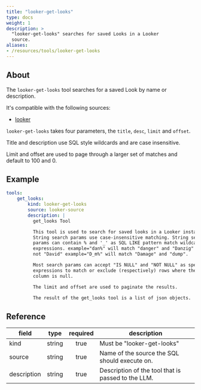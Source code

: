 ```yaml
---
title: "looker-get-looks"
type: docs
weight: 1
description: >
  "looker-get-looks" searches for saved Looks in a Looker
  source.
aliases:
- /resources/tools/looker-get-looks
---
```


## About

The `looker-get-looks` tool searches for a saved Look by
name or description.

It's compatible with the following sources:

- [looker](../sources/looker.md)

`looker-get-looks` takes four parameters, the `title`, `desc`, `limit`
and `offset`.

Title and description use SQL style wildcards and are case insensitive.

Limit and offset are used to page through a larger set of matches and
default to 100 and 0.

## Example

```yaml
tools:
    get_looks:
        kind: looker-get-looks
        source: looker-source
        description: |
          get_looks Tool

          This tool is used to search for saved looks in a Looker instance.
          String search params use case-insensitive matching. String search
          params can contain % and '_' as SQL LIKE pattern match wildcard
          expressions. example="dan%" will match "danger" and "Danzig" but
          not "David" example="D_m%" will match "Damage" and "dump".

          Most search params can accept "IS NULL" and "NOT NULL" as special
          expressions to match or exclude (respectively) rows where the
          column is null.

          The limit and offset are used to paginate the results.

          The result of the get_looks tool is a list of json objects.
```

## Reference

| **field**   |                  **type**                  | **required** | **description**                                                                                  |
|-------------|:------------------------------------------:|:------------:|--------------------------------------------------------------------------------------------------|
| kind        |                   string                   |     true     | Must be "looker-get-looks"                                                                       |
| source      |                   string                   |     true     | Name of the source the SQL should execute on.                                                    |
| description |                   string                   |     true     | Description of the tool that is passed to the LLM.                                               |
